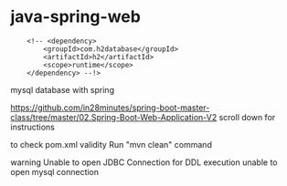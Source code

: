 # java-spring-web


		<!-- <dependency>
			<groupId>com.h2database</groupId>
			<artifactId>h2</artifactId>
			<scope>runtime</scope>
		</dependency> --!>
		
mysql database with spring

https://github.com/in28minutes/spring-boot-master-class/tree/master/02.Spring-Boot-Web-Application-V2 
scroll down for instructions


to check pom.xml validity
Run "mvn clean" command

warning
Unable to open JDBC Connection for DDL execution
unable to open mysql connection
